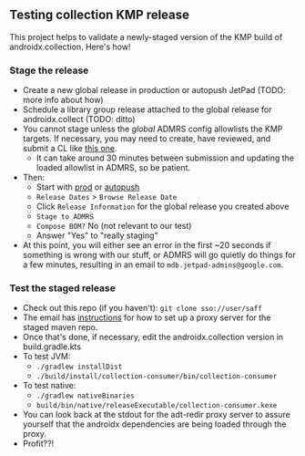 ## Testing collection KMP release

This project helps to validate a newly-staged version of the KMP build of androidx.collection.  Here's how!

### Stage the release
- Create a new global release in production or autopush JetPad (TODO: more info about how)
- Schedule a library group release attached to the global release for androidx.collect (TODO: ditto)
- You cannot stage unless the _global_ ADMRS config allowlists the KMP targets.  If necessary, you may need to
  create, have reviewed, and submit a CL like [this one](https://critique.corp.google.com/cl/474557118).
  - It can take around 30 minutes between submission and updating the loaded allowlist in ADMRS, so be patient.
- Then:
  - Start with [prod](go/jetpad) or [autopush](go/jetpad-autopush)
  - `Release Dates` > `Browse Release Date`
  - Click `Release Information` for the global release you created above
  - `Stage to ADMRS`
  - `Compose BOM?`  No (not relevant to our test)
  - Answer "Yes" to "really staging"
- At this point, you will either see an error in the first ~20 seconds if something is wrong with our stuff, or
  ADMRS will go quietly do things for a few minutes, resulting in an email to `mdb.jetpad-admins@google.com`.

### Test the staged release
- Check out this repo (if you haven't): `git clone sso://user/saff`
- The email has [instructions](go/adt-redir) for how to set up a proxy server for the staged maven repo.
- Once that's done, if necessary, edit the androidx.collection version in build.gradle.kts
- To test JVM:
  - `./gradlew installDist`
  - `./build/install/collection-consumer/bin/collection-consumer`
- To test native:
  - `./gradlew nativeBinaries`
  - `build/bin/native/releaseExecutable/collection-consumer.kexe`
- You can look back at the stdout for the adt-redir proxy server to assure yourself that the androidx dependencies
  are being loaded through the proxy.
- Profit??!